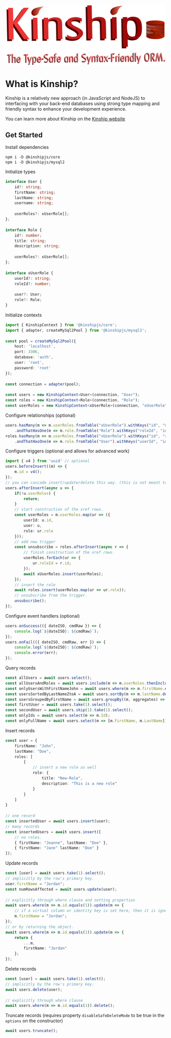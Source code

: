 ![Kinship Logo Title & Description](https://raw.githubusercontent.com/kinshipjs/branding/main/kinship-logo-with-description.png)

# What is Kinship?

Kinship is a relatively new approach (in JavaScript and NodeJS) to interfacing with your back-end databases using strong type mapping and friendly syntax to enhance your development experience.

You can learn more about Kinship on the [Kinship website](https://kinshipjs.dev/)

## Get Started

Install dependencies

```
npm i -D @kinshipjs/core
npm i -D @kinshipjs/mysql2
```

Initialize types

```ts
interface User {
    id?: string;
    firstName: string;
    lastName: string;
    username: string;

    userRoles?: xUserRole[];
};

interface Role {
    id?: number;
    title: string;
    description: string;
    
    userRoles?: xUserRole[];
};

interface xUserRole {
    userId?: string;
    roleId?: number;

    user?: User;
    role?: Role;
}
```

Initialize contexts

```ts
import { KinshipContext } from '@kinshipjs/core';
import { adapter, createMySql2Pool } from '@kinshipjs/mysql2';

const pool = createMySql2Pool({
    host: 'localhost',
    port: 3306,
    database: 'auth',
    user: 'root',
    password: 'root'
});

const connection = adapter(pool);

const users = new KinshipContext<User>(connection, "User");
const roles = new KinshipContext<Role>(connection, "Role");
const userRoles = new KinshipContext<xUserRole>(connection, "xUserRole");
```

Configure relationships (optional)

```ts
users.hasMany(m => m.userRoles.fromTable("xUserRole").withKeys("id", "userId")
    .andThatHasOne(m => m.role.fromTable("Role").withKeys("roleId", "id")));
roles.hasMany(m => m.userRoles.fromTable("xUserRole").withKeys("id", "roleId")
    .andThatHasOne(m => m.role.fromTable("User").withKeys("userId", "id")));
```

Configure triggers (optional and allows for advanced work)

```ts
import { v4 } from 'uuid' // optional
users.beforeInsert((m) => {
    m.id = v4();
});
// you can cascade insert/update/delete this way. (this is not meant to be copied verbatim)
users.afterInsert(async u => {
    if(!u.userRoles) {
        return;
    }
    // start construction of the xref rows.
    const userRoles = m.userRoles.map(ur => ({
        userId: u.id,
        user: u,
        role: ur.role
    }));
    // add new trigger
    const unsubscribe = roles.afterInsert(async r => {
        // finish construction of the xref rows.
        userRoles.forEach(ur => {
            ur.roleId = r.id;
        });
        await xUserRoles.insert(userRoles);
    });
    // insert the role
    await roles.insert(userRoles.map(ur => ur.role));
    // unsubscribe from the trigger.
    unsubscribe();
});

```

Configure event handlers (optional)

```ts
users.onSuccess(({ dateISO, cmdRaw }) => {
    console.log(`${dateISO}: ${cmdRaw}`);
});
users.onFail(({ dateISO, cmdRaw, err }) => {
    console.log(`${dateISO}: ${cmdRaw}`);
    console.error(err);
});
```

Query records

```ts
const allUsers = await users.select();
const allUsersAndRoles = await users.include(m => m.userRoles.thenInclude(m => m.role)).select();
const onlyUsersWithFirstNameJohn = await users.where(m => m.firstName.equals("John")).select();
const usersSortedByLastNameZtoA = await users.sortBy(m => m.lastName.desc()).select();
const usersGroupedByFirstName = await users.groupBy((m, aggregates) => [m.firstName, aggregates.total()]);
const firstUser = await users.take(1).select();
const secondUser = await users.skip(1).take(1).select();
const onlyIds = await users.select(m => m.Id);
const onlyFullName = await users.select(m => [m.FirstName, m.LastName]);
```

Insert records

```ts
const user = {
    firstName: "John",
    lastName: "Doe",
    roles: [
        {
            // insert a new role as well
            role: {
                title: "New-Role",
                description: "This is a new role"
            } 
        }
    ]
}

// one record
const insertedUser = await users.insert(user);
// many records
const insertedUsers = await users.insert([
    // no roles.
    { firstName: "Joanne", lastName: "Doe" },
    { firstName: "Jane" lastName: "Doe" }
]);
```

Update records

```ts
const [user] = await users.take(1).select();
// implicitly by the row's primary key.
user.firstName = "Jordan";
const numRowsAffected = await users.update(user);

// explicitly through where clause and setting properties
await users.where(m => m.id.equals(1)).update(m => {
    // if a virtual column or identity key is set here, then it is ignored.
    m.firstName = "Jordan";
});
// or by returning the object.
await users.where(m => m.id.equals(1)).update(m => {
    return {
        ...m,
        firstName: "Jordan"
    };
});
```

Delete records

```ts
const [user] = await users.take(1).select();
// implicitly by the row's primary key.
await users.delete(user);

// explicitly through where clause
await users.where(m => m.id.equals(1)).delete();
```

Truncate records (requires property `disableSafeDeleteMode` to be true in the `options` on the constructor)

```ts
await users.truncate();
```